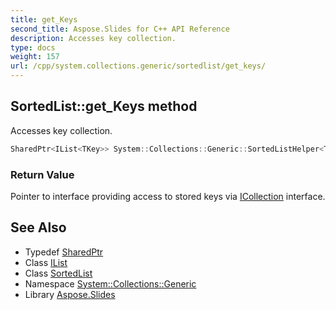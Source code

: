 ```yaml
---
title: get_Keys
second_title: Aspose.Slides for C++ API Reference
description: Accesses key collection.
type: docs
weight: 157
url: /cpp/system.collections.generic/sortedlist/get_keys/
---
```

## SortedList::get_Keys method


Accesses key collection.

```cpp
SharedPtr<IList<TKey>> System::Collections::Generic::SortedListHelper<TKey, TValue>::get_Keys() const
```


### Return Value

Pointer to interface providing access to stored keys via [ICollection](../../icollection/) interface.

## See Also

* Typedef [SharedPtr](../../../system/sharedptr/)
* Class [IList](../../ilist/)
* Class [SortedList](../)
* Namespace [System::Collections::Generic](../../)
* Library [Aspose.Slides](../../../)
